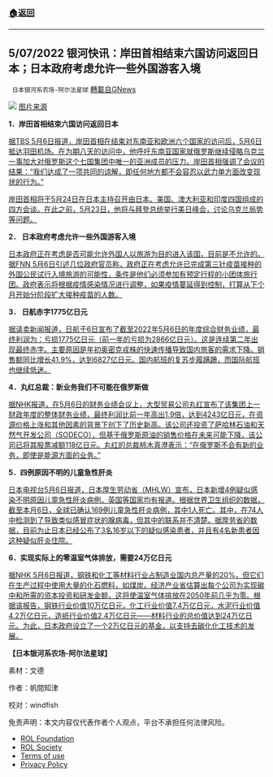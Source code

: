 ###  [:house:返回](README.md)
---


## 5/07/2022 银河快讯：岸田首相结束六国访问返回日本；日本政府考虑允许一些外国游客入境
` 日本银河系农场-阿尔法星球` [轉載自GNews](https://gnews.org/zh-hans/2482959/)

![](https://assets.gnews.org/wp-content/uploads/2022/05/Screen-Shot-2022-05-06-at-10.13.55-PM.png) 
[图片来源](https://news.yahoo.co.jp/articles/0d26fceaf68d73988d3e9399c65d5a6fd21c4ee8)
 
**1．岸田首相结束六国访问返回日本**
 
[据TBS 5月6日报道，岸田首相在结束对东南亚和欧洲六个国家的访问后，5月6日抵达羽田机场。在为期八天的访问中，他呼吁东南亚国家就俄罗斯继续侵略乌克兰一事加大对俄罗斯这个七国集团中唯一的亚洲成员的压力。岸田首相强调了会议的结果：“我们达成了一项共同的谅解，即任何地方都不会容忍以武力单方面改变现状的行为。”](https://news.yahoo.co.jp/articles/0d26fceaf68d73988d3e9399c65d5a6fd21c4ee8)
 
[岸田首相将于5月24日在日本主持召开由日本、美国、澳大利亚和印度四国组成的四方会谈。在此之前，5月23日，他将与拜登总统举行美日峰会，讨论乌克兰局势等问题。](https://news.yahoo.co.jp/articles/0d26fceaf68d73988d3e9399c65d5a6fd21c4ee8)
 
**2． 日本政府考虑允许一些外国游客入境**
 
[日本政府正在考虑是否可能允许外国人以旅游为目的进入该国，目前是不允许的。据FNN 5月6日引述几位政府官员称，政府正在考虑允许已完成第三针疫苗接种的外国公民试行入境旅游的可能性，条件是他们必须参加有预定行程的小团体旅行团。政府表示将根据疫情感染情况进行调整，如果疫情蔓延得到控制，打算从下个月开始分阶段扩大接种疫苗的人数。](https://news.yahoo.co.jp/articles/3cb53ef253aa61bd110a3c75c643696d4fa421ed)
 
**3． 日航赤字1775亿日元**
 
[据读卖新闻报道，日航于6日宣布了截至2022年5月6日的年度综合财务业绩，最终利润为：亏损1775亿日元（前一年的亏损为2866亿日元）。这是连续第二年出现最终赤字。主要原因是年初奥密克戎株的快速传播导致国内旅客的需求下降。销售额同比增长41.9%，达到6827亿日元。国内航班的复苏步履蹒跚，而国际航班也继续低迷。](https://news.yahoo.co.jp/articles/c557602a06812c992fbb2e81c6dcff48193fb2fe)
 
**4．丸红总裁：新业务我们不可能在俄罗斯做**
 
[据NHK报道，在5月6日的财务业绩会议上，大型贸易公司丸红宣布了该集团上一财政年度的整体财务业绩，最终利润比前一年高出1.9倍，达到4243亿日元，在资源价格上涨和其他因素的背景下创下了历史新高。该公司还投资了萨哈林石油和天然气开发公司（SODECO），但基于俄罗斯原油的销售价格在未来可能下降，该公司已将其股票减额118亿日元。丸红的总裁柿木真澄表示：“在俄罗斯不会有新的业务，即使是能源方面的业务。”](https://www3.nhk.or.jp/news/html/20220506/k10013614201000.html)
 
**5．四例原因不明的儿童急性肝炎**
 
[日本电视台5月6日报道，日本厚生劳动省（MHLW）宣布，日本新增4例疑似感染不明原因儿童急性肝炎病例，英国等国家均有报道。根据世界卫生组织的数据，截至本月6日，全球已确认169例儿童急性肝炎病例，其中1人死亡。其中，在74人中检测到了导致类似感冒症状的腺病毒，但其中的联系并不清楚。据厚劳省的数据，目前为止日本已经公布了3名16岁以下的疑似感染患者，并且有4名新患者因这种疑似肝炎住院。](https://news.yahoo.co.jp/articles/7ec5650a69a210d37d72f7847c9d735a00bd091e)
 
**6．实现实际上的零温室气体排放，需要24万亿日元**
 
[据NHK 5月6日报道，钢铁和化工等材料行业占制造业国内总产量的20%，但它们在生产过程中使用大量的化石燃料，如煤炭。经济产业省估算出每个公司为实现碳中和所需的资本投资和研发金额，这将使温室气体排放在2050年前几乎为零。根据该报告，钢铁行业价值10万亿日元，化工行业价值7.4万亿日元，水泥行业价值4.2万亿日元，造纸行业价值2.4万亿日元——材料行业的总价值达到24万亿日元。为此，日本政府设立了一个2万亿日元的基金，以支持去碳化化工技术的发展。](https://www3.nhk.or.jp/news/html/20220430/k10013606061000.html)
 
**【日本银河系农场-阿尔法星球】**
 
素材：文德
 
作者：帆間知津
 
校对：windfish

免责声明：本文内容仅代表作者个人观点，平台不承担任何法律风险。
  
- [ROL Foundation](https://rolfoundation.org/)
- [ROL Society](https://rolsociety.org/)
- [Terms of use](https://gnews.org/terms-of-use-3/)
- [Privacy Policy](https://gnews.org/privacy-policy/)
